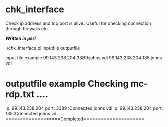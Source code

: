 # chk_interface
Check ip address and tcp port is alive. Useful for checking connection through firewalls etc. 

***Written in perl***


./chk_interface.pl inputfile outputfile

input file example
99.143.238.204:3389:johns vdi
99.143.238.204:135:johns vdi

outputfile example
Checking mc-rdp.txt ....
=================================================
ip: 99.143.238.204   port: 3389   :Connected     johns vdi
ip: 99.143.238.204   port: 135    :Connected     johns vdi
===================Completed=====================

